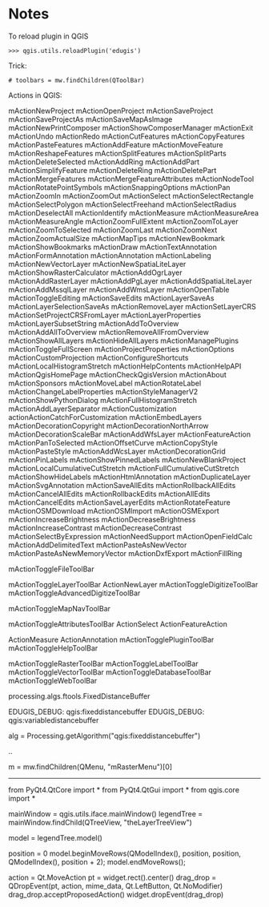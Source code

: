 # Notes

To reload plugin in QGIS

    >>> qgis.utils.reloadPlugin('edugis')



Trick:

    # toolbars = mw.findChildren(QToolBar)




Actions in QGIS:

mActionNewProject
mActionOpenProject
mActionSaveProject
mActionSaveProjectAs
mActionSaveMapAsImage
mActionNewPrintComposer
mActionShowComposerManager
mActionExit
mActionUndo
mActionRedo
mActionCutFeatures
mActionCopyFeatures
mActionPasteFeatures
mActionAddFeature
mActionMoveFeature
mActionReshapeFeatures
mActionSplitFeatures
mActionSplitParts
mActionDeleteSelected
mActionAddRing
mActionAddPart
mActionSimplifyFeature
mActionDeleteRing
mActionDeletePart
mActionMergeFeatures
mActionMergeFeatureAttributes
mActionNodeTool
mActionRotatePointSymbols
mActionSnappingOptions
mActionPan
mActionZoomIn
mActionZoomOut
mActionSelect
mActionSelectRectangle
mActionSelectPolygon
mActionSelectFreehand
mActionSelectRadius
mActionDeselectAll
mActionIdentify
mActionMeasure
mActionMeasureArea
mActionMeasureAngle
mActionZoomFullExtent
mActionZoomToLayer
mActionZoomToSelected
mActionZoomLast
mActionZoomNext
mActionZoomActualSize
mActionMapTips
mActionNewBookmark
mActionShowBookmarks
mActionDraw
mActionTextAnnotation
mActionFormAnnotation
mActionAnnotation
mActionLabeling
mActionNewVectorLayer
mActionNewSpatiaLiteLayer
mActionShowRasterCalculator
mActionAddOgrLayer
mActionAddRasterLayer
mActionAddPgLayer
mActionAddSpatiaLiteLayer
mActionAddMssqlLayer
mActionAddWmsLayer
mActionOpenTable
mActionToggleEditing
mActionSaveEdits
mActionLayerSaveAs
mActionLayerSelectionSaveAs
mActionRemoveLayer
mActionSetLayerCRS
mActionSetProjectCRSFromLayer
mActionLayerProperties
mActionLayerSubsetString
mActionAddToOverview
mActionAddAllToOverview
mActionRemoveAllFromOverview
mActionShowAllLayers
mActionHideAllLayers
mActionManagePlugins
mActionToggleFullScreen
mActionProjectProperties
mActionOptions
mActionCustomProjection
mActionConfigureShortcuts
mActionLocalHistogramStretch
mActionHelpContents
mActionHelpAPI
mActionQgisHomePage
mActionCheckQgisVersion
mActionAbout
mActionSponsors
mActionMoveLabel
mActionRotateLabel
mActionChangeLabelProperties
mActionStyleManagerV2
mActionShowPythonDialog
mActionFullHistogramStretch
mActionAddLayerSeparator
mActionCustomization
actionActionCatchForCustomization
mActionEmbedLayers
mActionDecorationCopyright
mActionDecorationNorthArrow
mActionDecorationScaleBar
mActionAddWfsLayer
mActionFeatureAction
mActionPanToSelected
mActionOffsetCurve
mActionCopyStyle
mActionPasteStyle
mActionAddWcsLayer
mActionDecorationGrid
mActionPinLabels
mActionShowPinnedLabels
mActionNewBlankProject
mActionLocalCumulativeCutStretch
mActionFullCumulativeCutStretch
mActionShowHideLabels
mActionHtmlAnnotation
mActionDuplicateLayer
mActionSvgAnnotation
mActionSaveAllEdits
mActionRollbackAllEdits
mActionCancelAllEdits
mActionRollbackEdits
mActionAllEdits
mActionCancelEdits
mActionSaveLayerEdits
mActionRotateFeature
mActionOSMDownload
mActionOSMImport
mActionOSMExport
mActionIncreaseBrightness
mActionDecreaseBrightness
mActionIncreaseContrast
mActionDecreaseContrast
mActionSelectByExpression
mActionNeedSupport
mActionOpenFieldCalc
mActionAddDelimitedText
mActionPasteAsNewVector
mActionPasteAsNewMemoryVector
mActionDxfExport
mActionFillRing

mActionToggleFileToolBar

mActionToggleLayerToolBar
ActionNewLayer
mActionToggleDigitizeToolBar
mActionToggleAdvancedDigitizeToolBar

mActionToggleMapNavToolBar

mActionToggleAttributesToolBar
ActionSelect
ActionFeatureAction

ActionMeasure
ActionAnnotation
mActionTogglePluginToolBar
mActionToggleHelpToolBar

mActionToggleRasterToolBar
mActionToggleLabelToolBar
mActionToggleVectorToolBar
mActionToggleDatabaseToolBar
mActionToggleWebToolBar



processing.algs.ftools.FixedDistanceBuffer

EDUGIS_DEBUG: qgis:fixeddistancebuffer
EDUGIS_DEBUG: qgis:variabledistancebuffer


alg = Processing.getAlgorithm("qgis:fixeddistancebuffer")

..


 m = mw.findChildren(QMenu, "mRasterMenu")[0]


-------------------

from PyQt4.QtCore import *
from PyQt4.QtGui import *
from qgis.core import *

mainWindow =  qgis.utils.iface.mainWindow()
legendTree = mainWindow.findChild(QTreeView, "theLayerTreeView")

model = legendTree.model()

position = 0
model.beginMoveRows(QModelIndex(), position, position, QModelIndex(), position + 2);
model.endMoveRows();




action = Qt.MoveAction
pt = widget.rect().center()
drag_drop = QDropEvent(pt, action, mime_data, Qt.LeftButton, Qt.NoModifier)
drag_drop.acceptProposedAction()
widget.dropEvent(drag_drop)


